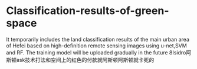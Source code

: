 # Classification-results-of-green-space
It temporarily includes the land classification results of the main urban area of Hefei based on high-definition remote sensing images using u-net,SVM and RF. The training model will be uploaded gradually in the future
8Isidro阿斯顿ask技术打法和空间上的红色的付款就阿斯顿阿斯顿就卡死的
